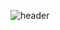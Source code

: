 ![header](https://capsule-render.vercel.app/api?type=rect&color=gradient&height=300&section=header&text=Evan`s%20github&fontSize=90)


